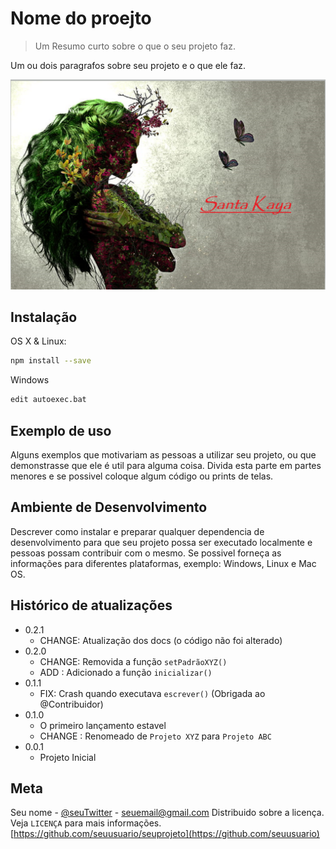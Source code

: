 # Nome do proejto
> Um Resumo curto sobre o que o seu projeto faz.

Um ou dois paragrafos sobre seu projeto e o que ele faz.

![sk](sk.png)

## Instalação

OS X & Linux:

```sh
npm install --save
```

Windows

```sh
edit autoexec.bat
```


## Exemplo de uso

Alguns exemplos que motivariam as pessoas a utilizar seu projeto, ou que demonstrasse que ele é util para alguma coisa. 
Divida esta parte em partes menores e se possivel coloque algum código ou prints de telas.


## Ambiente de Desenvolvimento

Descrever como instalar e preparar qualquer dependencia de desenvolvimento para que seu projeto possa ser executado localmente e pessoas possam contribuir com o mesmo. Se possivel forneça as informações para diferentes plataformas, exemplo: Windows, Linux e Mac OS.

## Histórico de atualizações

* 0.2.1
    * CHANGE: Atualização dos docs (o código não foi alterado)
* 0.2.0
    * CHANGE: Removida a função `setPadrãoXYZ()`
    * ADD : Adicionado a função `inicializar()`
* 0.1.1
    * FIX: Crash quando executava `escrever()` (Obrigada ao @Contribuidor)
* 0.1.0
    * O primeiro lançamento estavel
    * CHANGE : Renomeado de `Projeto XYZ` para `Projeto ABC`
* 0.0.1 
    * Projeto Inicial


## Meta

Seu nome - [@seuTwitter](https://twitter.com/seuTwiter) - seuemail@gmail.com
Distribuido sobre a licença. Veja `LICENÇA` para mais informações.
[https://github.com/seuusuario/seuprojeto](https://github.com/seuusuario)

